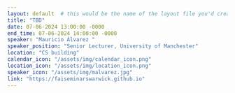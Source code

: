 ```yaml
---
layout: default  # this would be the name of the layout file you'd create for events
title: "TBD"
date: 07-06-2024 13:00:00 -0000
end_time: 07-06-2024 14:00:00 -0000
speaker: "Mauricio Álvarez "
speaker_position: "Senior Lecturer, University of Manchester"
location: "CS building"
calendar_icon: "/assets/img/calendar_icon.png"
location_icon: "/assets/img/location_icon.png"
speaker_icon: "/assets/img/malvarez.jpg"
link: "https://faiseminarswarwick.github.io"
---
```




